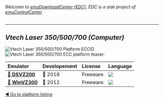 ###### Welcome to [emuDownloadCenter (EDC)](https://github.com/PhoenixInteractiveNL/emuDownloadCenter/wiki/), EDC is a side project of [emuControlCenter](https://github.com/PhoenixInteractiveNL/emuControlCenter/wiki/)
***
## _Vtech Laser 350/500/700 (Computer)_
![](https://raw.githubusercontent.com/wiki/PhoenixInteractiveNL/emuDownloadCenter/images_platform/ecc_l350_cell.png "Vtech Laser 350/500/700 Platform ECCID")
![](https://raw.githubusercontent.com/wiki/PhoenixInteractiveNL/emuDownloadCenter/images_platform/ecc_l350_teaser.png "Vtech Laser 350/500/700 ECC platform teaser.")

| Emulator | Developement | License | Language |
|:---------|:-------------|:--------|:---------|
| [:file_folder: **DSVZ200**](https://github.com/PhoenixInteractiveNL/emuDownloadCenter/wiki/Emulator-dsvz200#menu) | :large_blue_circle: 2016 | Freeware | ![](https://raw.githubusercontent.com/wiki/PhoenixInteractiveNL/emuDownloadCenter/images_flags/icon_flag_EN_24.png) |
| [:file_folder: **WinVZ300**](https://github.com/PhoenixInteractiveNL/emuDownloadCenter/wiki/Emulator-winvz300#menu) | :red_circle: 2012 | Freeware | ![](https://raw.githubusercontent.com/wiki/PhoenixInteractiveNL/emuDownloadCenter/images_flags/icon_flag_EN_24.png) |

[:arrow_backward: Go to platform listing](https://github.com/PhoenixInteractiveNL/emuDownloadCenter/wiki/EDC-Platform-List)
